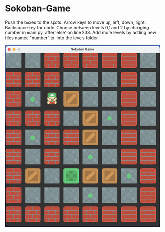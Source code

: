 # Sokoban-Game
Push the boxes to the spots.
Arrow keys to move up, left, down, right.
Backspace key for undo.
Choose between levels 0,1 and 2 by changing number in main.py, after 'else' on line 238.
Add more levels by adding new files named "number".txt into the levels folder

![screenshot1](https://github.com/fabbiha-kalam/Sokoban-Game/blob/main/Screenshot%201.png?raw=true)
